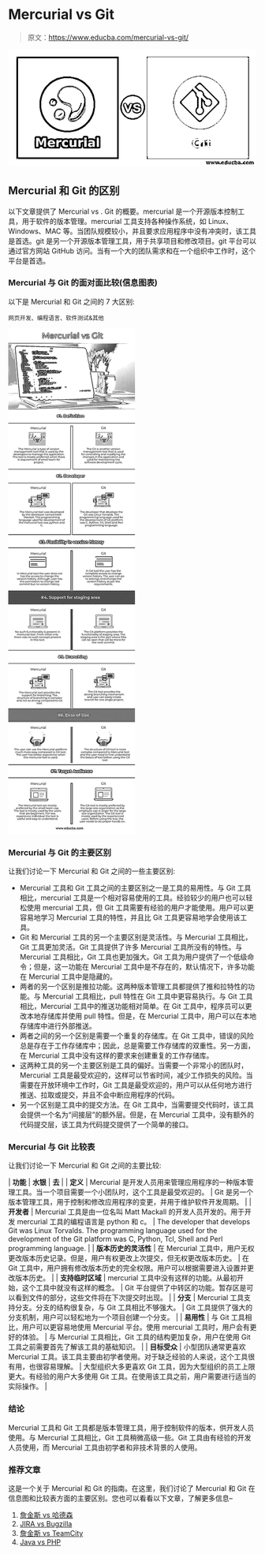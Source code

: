 # Mercurial vs Git

> 原文：<https://www.educba.com/mercurial-vs-git/>

![Mercurial vs Git](img/04f1a34a137dbe1a89168d67e22bbb91.png)



## Mercurial 和 Git 的区别

以下文章提供了 Mercurial vs . Git 的概要。mercurial 是一个开源版本控制工具，用于软件的版本管理。mercurial 工具支持各种操作系统，如 Linux、Windows、MAC 等。当团队规模较小，并且要求应用程序中没有冲突时，该工具是首选。git 是另一个开源版本管理工具，用于共享项目和修改项目。git 平台可以通过官方网站 GitHub 访问。当有一个大的团队需求和在一个组织中工作时，这个平台是首选。

### Mercurial 与 Git 的面对面比较(信息图表)

以下是 Mercurial 和 Git 之间的 7 大区别:

<small>网页开发、编程语言、软件测试&其他</small>

![Mercurial-vs-Git-info](img/d6e555b3474896459500d3f65a06fe15.png)



### Mercurial 与 Git 的主要区别

让我们讨论一下 Mercurial 和 Git 之间的一些主要区别:

*   Mercurial 工具和 Git 工具之间的主要区别之一是工具的易用性。与 Git 工具相比，mercurial 工具是一个相对容易使用的工具。经验较少的用户也可以轻松使用 mercurial 工具，但 Git 工具需要有经验的用户才能使用。用户可以更容易地学习 Mercurial 工具的特性，并且比 Git 工具更容易地学会使用该工具。
*   Git 和 Mercurial 工具的另一个主要区别是灵活性。与 Mercurial 工具相比，Git 工具更加灵活。Git 工具提供了许多 Mercurial 工具所没有的特性。与 Mercurial 工具相比，Git 工具也更加强大。Git 工具为用户提供了一个低级命令；但是，这一功能在 Mercurial 工具中是不存在的，默认情况下，许多功能在 Mercurial 工具中是隐藏的。
*   两者的另一个区别是推拉功能。这两种版本管理工具都提供了推和拉特性的功能。与 Mercurial 工具相比，pull 特性在 Git 工具中更容易执行。与 Git 工具相比，Mercurial 工具中的推送功能相对简单。在 Git 工具中，程序员可以更改本地存储库并使用 pull 特性。但是，在 Mercurial 工具中，用户可以在本地存储库中进行外部推送。
*   两者之间的另一个区别是需要一个重复的存储库。在 Git 工具中，错误的风险总是存在于工作存储库中；因此，总是需要工作存储库的双重性。另一方面，在 Mercurial 工具中没有这样的要求来创建重复的工作存储库。
*   这两种工具的另一个主要区别是工具的偏好。当需要一个非常小的团队时，Mercurial 工具是最受欢迎的，这样可以节省时间，减少工作损失的风险。当需要在开放环境中工作时，Git 工具是最受欢迎的，用户可以从任何地方进行推送、拉取或提交，并且不会中断应用程序的代码。
*   另一个区别是工具中的提交方法。在 Git 工具中，当需要提交代码时，该工具会提供一个名为“间接层”的额外层。但是，在 Mercurial 工具中，没有额外的代码提交层，该工具为代码提交提供了一个简单的接口。

### Mercurial 与 Git 比较表

让我们讨论一下 Mercurial 和 Git 之间的主要比较:

| **功能** | **水银** | **去** |
| **定义** | Mercurial 是开发人员用来管理应用程序的一种版本管理工具。当一个项目需要一个小团队时，这个工具是最受欢迎的。 | Git 是另一个版本管理工具，用于控制和修改应用程序的变更，并用于维护软件开发周期。 |
| **开发者** | Mercurial 工具是由一位名叫 Matt Mackall 的开发人员开发的。用于开发 mercurial 工具的编程语言是 python 和 c。 | The developer that develops Git was Linux Torvalds. The programming language used for the development of the Git platform was C, Python, Tcl, Shell and Perl programming language. |
| **版本历史的灵活性** | 在 Mercurial 工具中，用户无权更改版本历史记录。但是，用户有权更改上次提交，但无权更改版本历史。 | 在 Git 工具中，用户拥有修改版本历史的完全权限。用户可以根据需要进入设置并更改版本历史。 |
| **支持临时区域** | mercurial 工具中没有这样的功能。从最初开始，这个工具中就没有这样的概念。 | Git 平台提供了中转区的功能。暂存区是可以看到文件的部分，这些文件将在下次提交时出现。 |
| **分支** | Mercurial 工具支持分支。分支的结构很复杂，与 Git 工具相比不够强大。 | Git 工具提供了强大的分支机制，用户可以轻松地为一个项目创建一个分支。 |
| **易用性** | 与 Git 工具相比，用户可以更容易地使用 Mercurial 平台。使用 mercurial 工具时，用户会有更好的体验。 | 与 Mercurial 工具相比，Git 工具的结构更加复杂，用户在使用 Git 工具之前需要首先了解该工具的基础知识。 |
| **目标受众** | 小型团队通常更喜欢 Mercurial 工具。该工具主要由初学者使用。对于缺乏经验的人来说，这个工具很有用，也很容易理解。 | 大型组织大多更喜欢 Git 工具，因为大型组织的员工上限更大。有经验的用户大多使用 Git 工具。在使用该工具之前，用户需要进行适当的实际操作。 |

### 结论

Mercurial 工具和 Git 工具都是版本管理工具，用于控制软件的版本，供开发人员使用。与 Mercurial 工具相比，Git 工具稍微高级一些。Git 工具由有经验的开发人员使用，而 Mercurial 工具由初学者和非技术背景的人使用。

### 推荐文章

这是一个关于 Mercurial 和 Git 的指南。在这里，我们讨论了 Mercurial 和 Git 在信息图和比较表方面的主要区别。您也可以看看以下文章，了解更多信息–

1.  [詹金斯 vs 哈德森](https://www.educba.com/jenkins-vs-hudson/)
2.  [JIRA vs Bugzilla](https://www.educba.com/jira-vs-bugzilla/)
3.  [詹金斯 vs TeamCity](https://www.educba.com/jenkins-vs-teamcity/)
4.  [Java vs PHP](https://www.educba.com/java-vs-php/)





